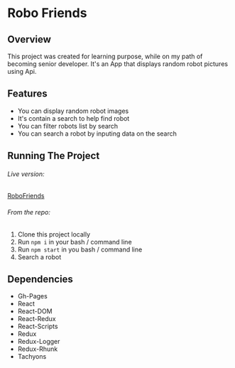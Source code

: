 # Robo Friends

## Overview

This project was created for learning purpose, while on my path of becoming senior developer. It's an App that displays random robot pictures using Api.

## Features

- You can display random robot images
- It's contain a search to help find robot
- You can filter robots list by search
- You can search a robot by inputing data on the search

## Running The Project

###### Live version: 

[RoboFriends](https://sammychris.github.io/robofriends)

###### From the repo:

1. Clone this project locally
2. Run `npm i` in your bash / command line
3. Run `npm start` in you bash / command line
4. Search a robot

## Dependencies

- Gh-Pages
- React
- React-DOM
- React-Redux
- React-Scripts
- Redux
- Redux-Logger
- Redux-Rhunk
- Tachyons